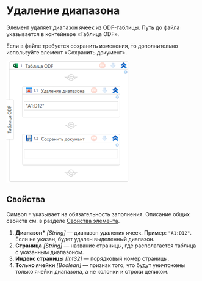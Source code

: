 # Удаление диапазона

Элемент удаляет диапазон ячеек из ODF-таблицы. Путь до файла указывается в контейнере «Таблица ODF».

Если в файле требуется сохранить изменения, то дополнительно используйте элемент «Сохранить документ».

![Элемент «Удаление диапазона»](<../../../../.gitbook/assets1/windows_items/odf-remove-range.png>)


## Свойства

Символ `*` указывает на обязательность заполнения. Описание общих свойств см. в разделе [Свойства элемента](https://docs.primo-rpa.ru/primo-rpa/primo-studio/process/elements#svoistva-elementa).

1. **Диапазон\*** *[String]* — диапазон удаления ячеек. Пример: `"A1:D12"`. Если не указан, будет удален выделенный диапазон.
1. **Страница** *[String]* — название страницы, где располагается таблица с указанным диапазоном.
1. **Индекс страницы** *[Int32]* — порядковый номер страницы.
1. **Только ячейки** *[Boolean]* — признак того, что будут уничтожены только ячейки диапазона, а не колонки и строки целиком.
